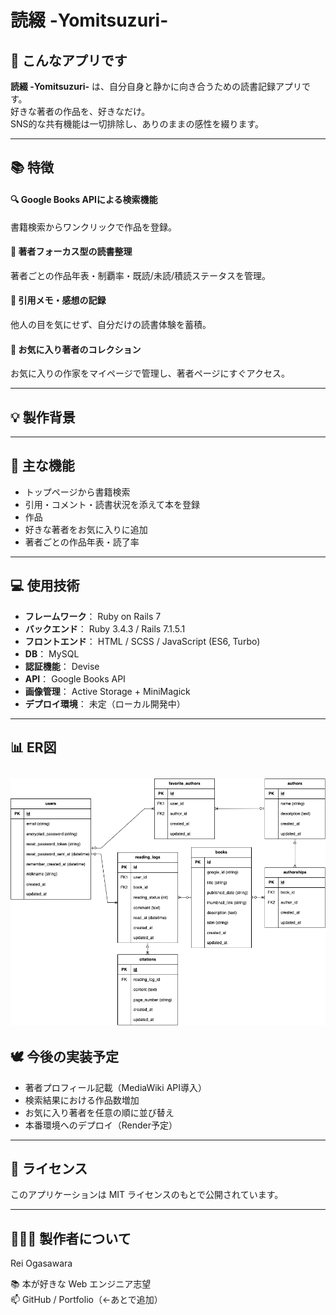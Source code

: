 # 読綴 -Yomitsuzuri-

## 🌱 こんなアプリです

**読綴 -Yomitsuzuri-** は、自分自身と静かに向き合うための読書記録アプリです。  
好きな著者の作品を、好きなだけ。  
SNS的な共有機能は一切排除し、ありのままの感性を綴ります。

---

## 📚 特徴
#### 🔍 Google Books APIによる検索機能
  書籍検索からワンクリックで作品を登録。

#### 👤 著者フォーカス型の読書整理
  著者ごとの作品年表・制覇率・既読/未読/積読ステータスを管理。

#### 📝 引用メモ・感想の記録
  他人の目を気にせず、自分だけの読書体験を蓄積。

#### 🌱 お気に入り著者のコレクション
  お気に入りの作家をマイページで管理し、著者ページにすぐアクセス。

---

## 💡 製作背景

---

## 🥚 主な機能
- トップページから書籍検索
- 引用・コメント・読書状況を添えて本を登録
- 作品
- 好きな著者をお気に入りに追加
- 著者ごとの作品年表・読了率

---

## 💻 使用技術

- **フレームワーク**： Ruby on Rails 7
- **バックエンド**： Ruby 3.4.3 / Rails 7.1.5.1
- **フロントエンド**： HTML / SCSS / JavaScript (ES6, Turbo)
- **DB**： MySQL
- **認証機能**： Devise
- **API**： Google Books API
- **画像管理**： Active Storage + MiniMagick
- **デプロイ環境**： 未定（ローカル開発中）

---

## 📊 ER図
![ER図](./docs/erd.png)
---

## 🕊️ 今後の実装予定
- 著者プロフィール記載（MediaWiki API導入）
- 検索結果における作品数増加
- お気に入り著者を任意の順に並び替え
- 本番環境へのデプロイ（Render予定）

---

## 📜 ライセンス
このアプリケーションは MIT ライセンスのもとで公開されています。

---

## 👩🏻‍💻 製作者について
Rei Ogasawara

📚 本が好きな Web エンジニア志望  
📫 GitHub / Portfolio（←あとで追加）